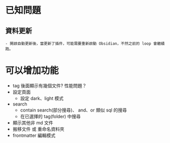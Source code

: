 # 已知問題

## 資料更新
    - 開啟自動更新後，當更新了插件，可能需要重新啟動 Obsidian，不然之前的 loop 會繼續跑。

# 可以增加功能
- tag 後面顯示有幾個文件? 性能問題？
- 設定頁面
    - 設定 dark、light 模式
- search
    - contain search(部分搜尋)、 and、or 類似 sql 的搜尋
    - 在已選擇的 tag(folder) 中搜尋
- 顯示其他非 md 文件
- 搬移文件 或 重命名資料夾
- frontmatter 編輯模式